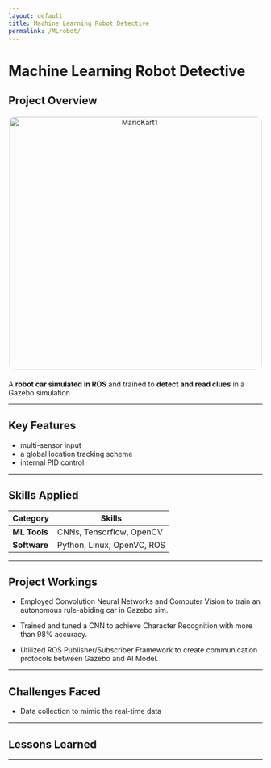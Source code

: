 ```yaml
---
layout: default
title: Machine Learning Robot Detective
permalink: /MLrobot/
---
```


# Machine Learning Robot Detective

## Project Overview

<div style="text-align: center; margin: 20px 0;">
    <img src="{{ '/docs/assets/MarioKart.png' | relative_url }}" alt="MarioKart1" style="width: 500px; border-radius: 10px;">
</div>


A **robot car simulated in ROS** and trained to **detect and read clues** in a Gazebo simulation

---

## Key Features
- multi-sensor input
- a global location tracking scheme
- internal PID control

---

## Skills Applied

| **Category**    | **Skills**                                                                 |
|------------------|---------------------------------------------------------------------------|
| **ML Tools**     | CNNs, Tensorflow, OpenCV                            |
| **Software**     | Python, Linux, OpenVC, ROS |

---

## Project Workings

- Employed Convolution Neural Networks and Computer Vision to train an autonomous rule-abiding car in Gazebo sim.

- Trained and tuned a CNN to achieve Character Recognition with more than 98% accuracy.

- Utilized ROS Publisher/Subscriber Framework to create communication protocols between Gazebo and AI Model.

---

## Challenges Faced
- Data collection to mimic the real-time data 


---

## Lessons Learned

---
